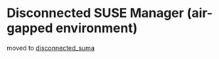 # Disconnected SUSE Manager (air-gapped environment)

moved to [disconnected_suma](https://github.com/josephoaks/disconnected_suma)
